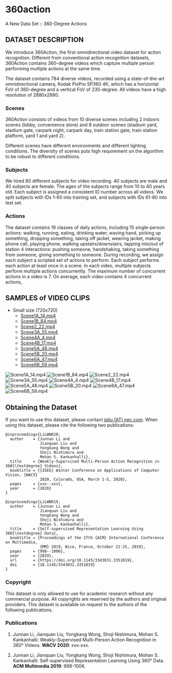 # 360action
A New Data Set :: 360-Degree Actions

DATASET DESCRIPTION
-------------------

We introduce 360Action, the first omnidirectional video dataset for action
recognition. Different from conventional action recognition datasets,
360Action contains 360-degree videos which capture multiple person performing
multiple actions at the same time.

The dataset contains 784 diverse videos, recorded using a state-of-the-art
omnidirectional camera, Kodak PixPro SP360 4K, which has a horizontal FoV of
360-degree and a vertical FoV of 235-degree. All videos have a high resolution
of 2880x2880.

### Scenes

360Action consists of videos from 10 diverse scenes including 2 indoors scenes
(lobby, convenience store) and 8 outdoor scenes (stadium yard, stadium gate,
carpark night, carpark day, train station gate, train station platform, yard 1
and yard 2).

Different scenes have different environments and different lighting
conditions. The diversity of scenes puts high requirement on the algorithm to
be robust to different conditions.

### Subjects

We hired 80 different subjects for video recording. 40 subjects are male and
40 subjects are female. The ages of the subjects range from 10 to 40 years
old. Each subject is assigned a consistent ID number across all videos. We
split subjects with IDs 1-60 into training set, and subjects with IDs 61-80
into test set.

### Actions

The dataset contains 19 classes of daily actions, including 15 single-person
actions: walking, running, eating, drinking water, waving hand, picking up
something, dropping something, taking off jacket, wearing jacket, making phone
call, playing phone, walking upstairs/downstairs, tapping into/out of station
4 interactions: pushing someone, handshaking, taking something from someone,
giving something to someone. During recording, we assign each subject a
scripted set of actions to perform. Each subject performs each action at least
once in a scene. In each video, multiple subjects perform multiple actions
concurrently. The maximum number of concurrent actions in a video is 7. On
average, each video contains 4 concurrent actions,


SAMPLES of VIDEO CLIPS
----------------------

- Small size (720x720)
    - [Scene1A_14.mp4](videos/small/Scene1A_14.mp4)
    - [Scene1B_84.mp4](videos/small/Scene1B_84.mp4)
    - [Scene2_22.mp4](videos/small/Scene2_22.mp4)
    - [Scene3A_55.mp4](videos/small/Scene3A_55.mp4)
    - [Scene4A_4.mp4](videos/small/Scene4A_4.mp4)
    - [Scene4B_17.mp4](videos/small/Scene4B_17.mp4)
    - [Scene5A_48.mp4](videos/small/Scene5A_48.mp4)
    - [Scene5B_20.mp4](videos/small/Scene5B_20.mp4)
    - [Scene6A_47.mp4](videos/small/Scene6A_47.mp4)
    - [Scene6B_59.mp4](videos/small/Scene6B_59.mp4)

![Scene1A_14.mp4](videos/small/Scene1A_14-thumb.png)
![Scene1B_84.mp4](videos/small/Scene1B_84-thumb.png)
![Scene2_22.mp4](videos/small/Scene2_22-thumb.png)
![Scene3A_55.mp4](videos/small/Scene3A_55-thumb.png)
![Scene4A_4.mp4](videos/small/Scene4A_4-thumb.png)
![Scene4B_17.mp4](videos/small/Scene4B_17-thumb.png)
![Scene5A_48.mp4](videos/small/Scene5A_48-thumb.png)
![Scene5B_20.mp4](videos/small/Scene5B_20-thumb.png)
![Scene6A_47.mp4](videos/small/Scene6A_47-thumb.png)
![Scene6B_59.mp4](videos/small/Scene6B_59-thumb.png)


Obtaining the Dataset
---------------------

If you want to use this dataset, please contact [jqliu (AT) nec.com](mailto:jqliu@nec.com).
When using this dataset, please cite the following two publications:

```
@inproceedings{LiLWNK20,
  author    = {Junnan Li and
               Jianquan Liu and
               Yongkang Wong and
               Shoji Nishimura and
               Mohan S. Kankanhalli},
  title     = {Weakly-Supervised Multi-Person Action Recognition in 360{\textdegree} Videos},
  booktitle = {{IEEE} Winter Conference on Applications of Computer Vision, {WACV}
               2020, Colorado, USA, March 1-5, 2020},
  pages     = {xxx--xxx},
  year      = {2020}
}

@inproceedings{LiLWNK19,
  author    = {Junnan Li and
               Jianquan Liu and
               Yongkang Wong and
               Shoji Nishimura and
               Mohan S. Kankanhalli},
  title     = {Self-supervised Representation Learning Using 360{\textdegree} Data},
  booktitle = {Proceedings of the 27th {ACM} International Conference on Multimedia,
               {MM} 2019, Nice, France, October 21-25, 2019},
  pages     = {998--1006},
  year      = {2019},
  url       = {https://doi.org/10.1145/3343031.3351019},
  doi       = {10.1145/3343031.3351019}
}
```

### Copyright

This dataset is only allowed to use for academic research without any commercial purpose. All copyrights are reserved by the authors and original providers. This dataset is available on request to the authors of the following publications.

### Publications

1. Junnan Li, Jianquan Liu, Yongkang Wong, Shoji Nishimura, Mohan S. Kankanhalli:
  Weakly-Supervised Multi-Person Action Recognition in 360° Videos. **WACV 2020**: xxx-xxx.
  
2. Junnan Li, Jianquan Liu, Yongkang Wong, Shoji Nishimura, Mohan S. Kankanhalli:
  Self-supervised Representation Learning Using 360° Data. **ACM Multimedia 2019**: 998-1006.
